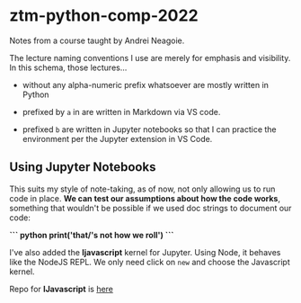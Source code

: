 # ztm-python-comp-2022

Notes from a course taught by Andrei Neagoie.

The lecture naming conventions I use are merely for emphasis and visibility. In this schema, those lectures...

- without any alpha-numeric prefix whatsoever are mostly written in Python

- prefixed by `a` in are written in Markdown via VS code.

- prefixed `b` are written in Jupyter notebooks so that I can practice the environment per the Jupyter extension in VS Code.

## Using Jupyter Notebooks

This suits my style of note-taking, as of now, not only allowing us to run code in place. __We can test our assumptions about how the code works__, something that wouldn't be possible if we used doc strings to document our code:

__\``` python
print('that/'s not how we roll')
\```__

I've also added the __Ijavascript__ kernel for Jupyter. Using Node, it behaves like the NodeJS REPL. We only need click on `new` and choose the Javascript kernel.

Repo for __IJavascript__ is [here](https://github.com/n-riesco/ijavascript)
